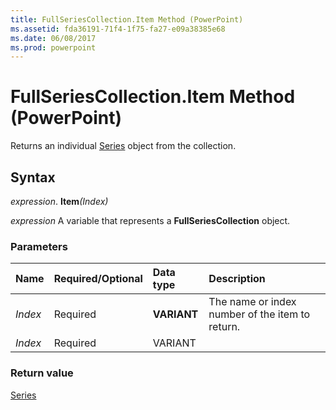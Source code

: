 ```yaml
---
title: FullSeriesCollection.Item Method (PowerPoint)
ms.assetid: fda36191-71f4-1f75-fa27-e09a38385e68
ms.date: 06/08/2017
ms.prod: powerpoint
---
```



# FullSeriesCollection.Item Method (PowerPoint)

Returns an individual [Series](PowerPoint.Series.md) object from the collection.


## Syntax

 _expression_. **Item**_(Index)_

 _expression_ A variable that represents a **FullSeriesCollection** object.


### Parameters



|**Name**|**Required/Optional**|**Data type**|**Description**|
|:-----|:-----|:-----|:-----|
| _Index_|Required|**VARIANT**|The name or index number of the item to return.|
| _Index_|Required|VARIANT||

### Return value

[Series](PowerPoint.Series.md)


